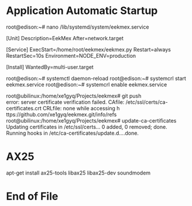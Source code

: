 # Application Automatic Startup

root@edison:~# nano /lib/systemd/system/eekmex.service

 [Unit]
 Description=EekMex
 After=network.target

 [Service]
 ExecStart=/home/root/eekmex/eekmex.py
 Restart=always
 RestartSec=10s
 Environment=NODE_ENV=production

 [Install]
 WantedBy=multi-user.target

root@edison:~# systemctl daemon-reload
root@edison:~# systemcrl start eekmex.service
root@edison:~# systemcrl enable eekmex.service

root@ubilinux:/home/xe1gyq/Projects/eekmex# git push                                                                     
error: server certificate verification failed. CAfile: /etc/ssl/certs/ca-certificates.crt CRLfile: none while accessing h
ttps://github.com/xe1gyq/eekmex.git/info/refs                                                                            
root@ubilinux:/home/xe1gyq/Projects/eekmex# update-ca-certificates                                                       
Updating certificates in /etc/ssl/certs... 0 added, 0 removed; done.                                                     
Running hooks in /etc/ca-certificates/update.d....done. 

# AX25

apt-get install ax25-tools libax25 libax25-dev soundmodem


# End of File
